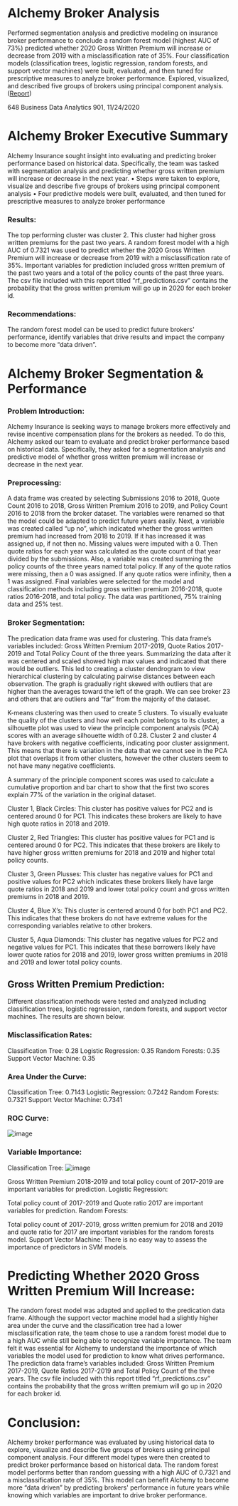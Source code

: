 # Alchemy Broker Analysis
Performed segmentation analysis and predictive modeling on insurance broker performance to conclude a random forest model (highest AUC of 73%) predicted whether 2020 Gross Written Premium will increase or decrease from 2019 with a misclassification rate of 35%. Four classification models (classification trees, logistic regression, random forests, and support vector machines) were built, evaluated, and then tuned for prescriptive measures to analyze broker performance. Explored, visualized, and described five groups of brokers using principal component analysis. ([Report](Final_alchemy_broker_project.pdf))

648 Business Data Analytics 901, 11/24/2020

# Alchemy Broker Executive Summary
Alchemy Insurance sought insight into evaluating and predicting broker performance based on historical data. Specifically, the team was tasked with segmentation analysis and predicting whether gross written premium will increase or decrease in the next year.
•	Steps were taken to explore, visualize and describe five groups of brokers using principal component analysis
•	Four predictive models were built, evaluated, and then tuned for prescriptive measures to analyze broker performance 

### Results: 
The top performing cluster was cluster 2. This cluster had higher gross written premiums for the past two years. A random forest model with a high AUC of 0.7321 was used to predict whether the 2020 Gross Written Premium will increase or decrease from 2019 with a misclassification rate of 35%. Important variables for prediction included gross written premium of the past two years and a total of the policy counts of the past three years. The csv file included with this report titled “rf_predictions.csv” contains the probability that the gross written premium will go up in 2020 for each broker id.
### Recommendations:
The random forest model can be used to predict future brokers' performance, identify variables that drive results and impact the company to become more “data driven”. 
 
# Alchemy Broker Segmentation & Performance

### Problem Introduction: 
Alchemy Insurance is seeking ways to manage brokers more effectively and revise incentive compensation plans for the brokers as needed. To do this, Alchemy asked our team to evaluate and predict broker performance based on historical data. Specifically, they asked for a segmentation analysis and predictive model of whether gross written premium will increase or decrease in the next year. 

### Preprocessing:
A data frame was created by selecting Submissions 2016 to 2018, Quote Count 2016 to 2018, Gross Written Premium 2016 to 2019, and Policy Count 2016 to 2018 from the broker dataset. The variables were renamed so that the model could be adapted to predict future years easily. Next, a variable was created called “up no”, which indicated whether the gross written premium had increased from 2018 to 2019. If it has increased it was assigned up, if not then no. Missing values were imputed with a 0. Then quote ratios for each year was calculated as the quote count of that year divided by the submissions. Also, a variable was created summing the policy counts of the three years named total policy. If any of the quote ratios were missing, then a 0 was assigned. If any quote ratios were infinity, then a 1 was assigned. Final variables were selected for the model and classification methods including gross written premium 2016-2018, quote ratios 2016-2018, and total policy. The data was partitioned, 75% training data and 25% test. 
### Broker Segmentation:

The predication data frame was used for clustering. This data frame’s variables included: Gross Written Premium 2017-2019, Quote Ratios 2017-2019 and Total Policy Count of the three years. Summarizing the data after it was centered and scaled showed high max values and indicated that there would be outliers. This led to creating a cluster dendrogram to view hierarchical clustering by calculating pairwise distances between each observation. The graph is gradually right skewed with outliers that are higher than the averages toward the left of the graph. We can see broker 23 and others that are outliers and “far” from the majority of the dataset. 

K-means clustering was then used to create 5 clusters. To visually evaluate the quality of the clusters and how well each point belongs to its cluster, a silhouette plot was used to view the principle component analysis (PCA) scores with an average silhouette width of 0.28. Cluster 2 and cluster 4 have brokers with negative coefficients, indicating poor cluster assignment. This means that there is variation in the data that we cannot see in the PCA plot that overlaps it from other clusters, however the other clusters seem to not have many negative coefficients. 

A summary of the principle component scores was used to calculate a cumulative proportion and bar chart to show that the first two scores explain 77% of the variation in the original dataset.
 
 
Cluster 1, Black Circles: This cluster has positive values for PC2 and is centered around 0 for PC1. This indicates these brokers are likely to have high quote ratios in 2018 and 2019.

Cluster 2, Red Triangles: This cluster has positive values for PC1 and is centered around 0 for PC2. This indicates that these brokers are likely to have higher gross written premiums for 2018 and 2019 and higher total policy counts.

Cluster 3, Green Plusses: This cluster has negative values for PC1 and positive values for PC2 which indicates these brokers likely have large quote ratios in 2018 and 2019 and lower total policy count and gross written premiums in 2018 and 2019.

Cluster 4, Blue X’s: This cluster is centered around 0 for both PC1 and PC2. This indicates that these brokers do not have extreme values for the corresponding variables relative to other brokers.

Cluster 5, Aqua Diamonds: This cluster has negative values for PC2 and negative values for PC1. This indicates that these borrowers likely have lower quote ratios for 2018 and 2019, lower gross written premiums in 2018 and 2019 and lower total policy counts.

                         
## Gross Written Premium Prediction:

Different classification methods were tested and analyzed including classification trees, logistic regression, random forests, and support vector machines. The results are shown below.

### Misclassification Rates:
Classification Tree: 0.28
Logistic Regression: 0.35
Random Forests: 0.35
Support Vector Machine: 0.35

### Area Under the Curve:
Classification Tree: 0.7143
Logistic Regression: 0.7242
Random Forests: 0.7321
Support Vector Machine: 0.7341

### ROC Curve:
![image](https://user-images.githubusercontent.com/65502025/151862427-b2c0fcb8-6103-4f1a-9a86-bffccee0a508.png)


### Variable Importance:
Classification Tree:  ![image](https://user-images.githubusercontent.com/65502025/151862453-9779c6b9-59c3-49a4-a2d3-7308ed5e2aad.png)

Gross Written Premium 2018-2019 and total policy count of 2017-2019 are important variables for prediction.
Logistic Regression:
  
Total policy count of 2017-2019 and Quote ratio 2017 are important variables for prediction. 
Random Forests:
 
Total policy count of 2017-2019, gross written premium for 2018 and 2019 and quote ratio for 2017 are important variables for the random forests model. 
Support Vector Machine: There is no easy way to assess the importance of predictors in SVM models.

# Predicting Whether 2020 Gross Written Premium Will Increase:
The random forest model was adapted and applied to the predication data frame. Although the support vector machine model had a slightly higher area under the curve and the classification tree had a lower misclassification rate, the team chose to use a random forest model due to a high AUC while still being able to recognize variable importance. The team felt it was essential for Alchemy to understand the importance of which variables the model used for prediction to know what drives performance. The prediction data frame’s variables included: Gross Written Premium 2017-2019, Quote Ratios 2017-2019 and Total Policy Count of the three years. The csv file included with this report titled “rf_predictions.csv” contains the probability that the gross written premium will go up in 2020 for each broker id. 

# Conclusion:
Alchemy broker performance was evaluated by using historical data to explore, visualize and describe five groups of brokers using principal component analysis. Four different model types were then created to predict broker performance based on historical data. The random forest model performs better than random guessing with a high AUC of 0.7321 and a misclassification rate of 35%. This model can benefit Alchemy to become more “data driven” by predicting brokers' performance in future years while knowing which variables are important to drive broker performance.
 
